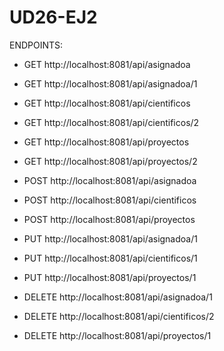 # UD26-EJ2
ENDPOINTS:

- GET http://localhost:8081/api/asignadoa
- GET http://localhost:8081/api/asignadoa/1
- GET http://localhost:8081/api/cientificos
- GET http://localhost:8081/api/cientificos/2
- GET http://localhost:8081/api/proyectos
- GET http://localhost:8081/api/proyectos/2

- POST http://localhost:8081/api/asignadoa
- POST http://localhost:8081/api/cientificos
- POST http://localhost:8081/api/proyectos

- PUT http://localhost:8081/api/asignadoa/1
- PUT http://localhost:8081/api/cientificos/1
- PUT http://localhost:8081/api/proyectos/1

- DELETE http://localhost:8081/api/asignadoa/1
- DELETE http://localhost:8081/api/cientificos/2
- DELETE http://localhost:8081/api/proyectos/1
